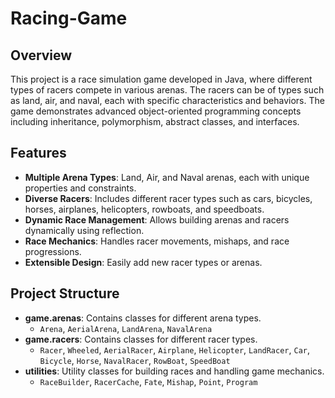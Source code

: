# Racing-Game

## Overview

This project is a race simulation game developed in Java, where different types of racers compete in various arenas. The racers can be of types such as land, air, and naval, each with specific characteristics and behaviors. The game demonstrates advanced object-oriented programming concepts including inheritance, polymorphism, abstract classes, and interfaces.

## Features

- **Multiple Arena Types**: Land, Air, and Naval arenas, each with unique properties and constraints.
- **Diverse Racers**: Includes different racer types such as cars, bicycles, horses, airplanes, helicopters, rowboats, and speedboats.
- **Dynamic Race Management**: Allows building arenas and racers dynamically using reflection.
- **Race Mechanics**: Handles racer movements, mishaps, and race progressions.
- **Extensible Design**: Easily add new racer types or arenas.

## Project Structure

- **game.arenas**: Contains classes for different arena types.
  - `Arena`, `AerialArena`, `LandArena`, `NavalArena`
- **game.racers**: Contains classes for different racer types.
  - `Racer`, `Wheeled`, `AerialRacer`, `Airplane`, `Helicopter`, `LandRacer`, `Car`, `Bicycle`, `Horse`, `NavalRacer`, `RowBoat`, `SpeedBoat`
- **utilities**: Utility classes for building races and handling game mechanics.
  - `RaceBuilder`, `RacerCache`, `Fate`, `Mishap`, `Point`, `Program`


